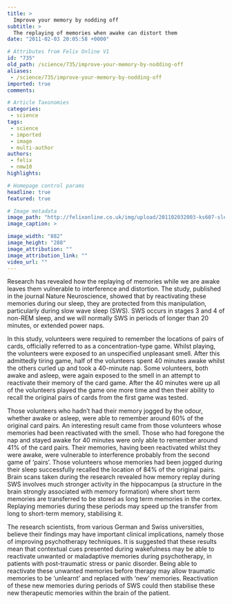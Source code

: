 ```yaml
---
title: >
  Improve your memory by nodding off
subtitle: >
  The replaying of memories when awake can distort them
date: "2011-02-03 20:05:58 +0000"

# Attributes from Felix Online V1
id: "735"
old_path: /science/735/improve-your-memory-by-nodding-off
aliases:
 - /science/735/improve-your-memory-by-nodding-off
imported: true
comments:

# Article Taxonomies
categories:
 - science
tags:
 - science
 - imported
 - image
 - multi-author
authors:
 - felix
 - nmw10
highlights:

# Homepage control params
headline: true
featured: true

# Image metadata
image_path: "http://felixonline.co.uk/img/upload/201102032003-ks607-sleeping.jpg"
image_caption: >

image_width: "882"
image_height: "288"
image_attribution: ""
image_attribution_link: ""
video_url: ""
---
```


Research has revealed how the replaying of memories while we are awake leaves them vulnerable to interference and distortion. The study, published in the journal Nature Neuroscience, showed that by reactivating these memories during our sleep, they are protected from this manipulation, particularly during slow wave sleep (SWS). SWS occurs in stages 3 and 4 of non-REM sleep, and we will normally SWS in periods of longer than 20 minutes, or extended power naps.

In this study, volunteers were required to remember the locations of pairs of cards, officially referred to as a concentration-type game. Whilst playing, the volunteers were exposed to an unspecified unpleasant smell. After this admittedly tiring game, half of the volunteers spent 40 minutes awake whilst the others curled up and took a 40-minute nap. Some volunteers, both awake and asleep, were again exposed to the smell in an attempt to reactivate their memory of the card game. After the 40 minutes were up all of the volunteers played the game one more time and then their ability to recall the original pairs of cards from the first game was tested.

Those volunteers who hadn’t had their memory jogged by the odour, whether awake or asleep, were able to remember around 60% of the original card pairs. An interesting result came from those volunteers whose memories had been reactivated with the smell. Those who had foregone the nap and stayed awake for 40 minutes were only able to remember around 41% of the card pairs. Their memories, having been reactivated whilst they were awake, were vulnerable to interference probably from the second game of ‘pairs’. Those volunteers whose memories had been jogged during their sleep successfully recalled the location of 84% of the original pairs. Brain scans taken during the research revealed how memory replay during SWS involves much stronger activity in the hippocampus (a structure in the brain strongly associated with memory formation) where short term memories are transferred to be stored as long term memories in the cortex. Replaying memories during these periods may speed up the transfer from long to short-term memory, stabilising it.

The research scientists, from various German and Swiss universities, believe their findings may have important clinical implications, namely those of improving psychotherapy techniques. It is suggested that these results mean that contextual cues presented during wakefulness may be able to reactivate unwanted or maladaptive memories during psychotherapy, in patients with post-traumatic stress or panic disorder. Being able to reactivate these unwanted memories before therapy may allow traumatic memories to be ‘unlearnt’ and replaced with ‘new’ memories. Reactivation of these new memories during periods of SWS could then stabilise these new therapeutic memories within the brain of the patient.
